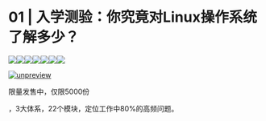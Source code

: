 # 01 \| 入学测验：你究竟对Linux操作系统了解多少？

![](<https://static001.geekbang.org/resource/image/1d/30/1d29bf1eb0f943a91fd233105f06c830.jpg>)![](<https://static001.geekbang.org/resource/image/be/0e/bec42567b46fe69e4e4d4e427f625c0e.jpg>)![](<https://static001.geekbang.org/resource/image/5a/fd/5a48f52da754b201ff4ca1ab831875fd.jpg>)![](<https://static001.geekbang.org/resource/image/96/e2/96c2368e46d049dd60f85b82c7cbb1e2.jpg>)![](<https://static001.geekbang.org/resource/image/4f/52/4fc17ea8b6877c8a3fe7cbb906575e52.jpg>)![](<https://static001.geekbang.org/resource/image/5f/f5/5f5d850a0eb1998da4005a378078a7f5.jpg>)![](<https://static001.geekbang.org/resource/image/7f/99/7f42798b9aa414fe10bd240963854e99.jpg>)

[![unpreview](<https://static001.geekbang.org/resource/image/00/f2/00f868b7654dcb50ae2c91fd7688d2f2.jpg>)](<time://mall?url=https%3A%2F%2Fj.youzan.com%2FG69gDi>)<br>

 限量发售中，仅限<span class="orange">5000份</span>

，3大体系，22个模块，定位工作中80%的高频问题。

<!-- [[[read_end]]] -->

